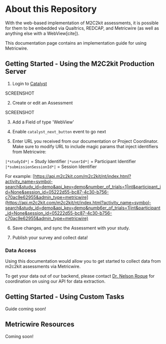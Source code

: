 # About this Repository

With the web-based implementation of M2C2kit assessments, it is possible for them to be embedded via Qualtrics, REDCAP, and Metricwire (as well as anything else with a WebView[cite]).

This documentation page contains an implementation guide for using Metricwire. 

## Getting Started - Using the M2C2kit Production Server

1. Login to [Catalyst]()

SCREENSHOT

2. Create or edit an Assessment

SCREENSHOT

3. Add a Field of type 'WebView'

4. Enable `catalyst_next_button` event to go next

5. Enter URL you received from our documentation or Project Coordinator. Make sure to modify URL to include magic params that inject identifiers from Metricwire:

`|*studyId*|` = Study Identifier
`|*userId*|` = Participant Identifier
`|*submissionSessionId*|` = Session Identifier

For example:
[https://api.m2c2kit.com/m2c2kit/nt/index.html?activity_name=symbol-search&study_id=demo&api_key=demo&number_of_trials=1|int&participant_id=None&session_id=05222d55-bc87-4c30-b756-c70ac9e62955&admin_type=metricwire](https://api.m2c2kit.com/m2c2kit/nt/index.html?activity_name=symbol-search&study_id=demo&api_key=demo&numb6er_of_trials=1|int&participant_id=None&session_id=05222d55-bc87-4c30-b756-c70ac9e62955&admin_type=metricwire)

6. Save changes, and sync the Assessment with your study.

7. Publish your survey and collect data!

### Data Access

Using this documentation would allow you to get started to collect data from m2c2kit assessments via Metricwire.

To get your data out of our backend, please contact [Dr. Nelson Roque](nur375@psu.edu) for coordination on using our API for data extraction.

## Getting Started - Using Custom Tasks

Guide coming soon!

## Metricwire Resources

Coming soon!